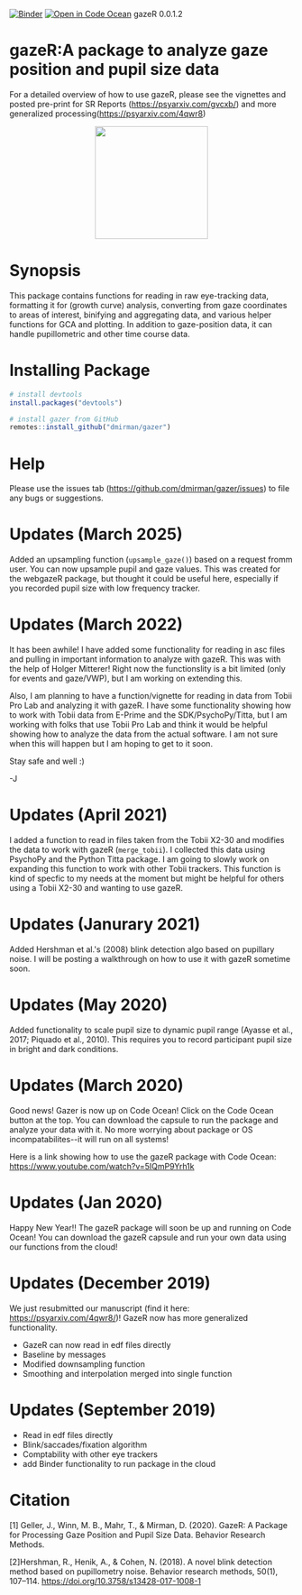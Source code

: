[![Binder](https://mybinder.org/badge_logo.svg)](https://mybinder.org/v2/gh/dmirman/gazer/master?urlpath=rstudio)
[![Open in Code Ocean](https://codeocean.com/codeocean-assets/badge/open-in-code-ocean.svg)](https://codeocean.com/capsule/4600160/tree/v1)
gazeR 0.0.1.2


# gazeR:A package to analyze gaze position and pupil size data

For a detailed overview of how to use gazeR, please see the vignettes and posted pre-print for SR Reports (https://psyarxiv.com/gvcxb/) and more generalized processing(https://psyarxiv.com/4qwr8)

<p align="center"><img src="https://user-images.githubusercontent.com/18429968/46034046-472caa80-c0c5-11e8-89c3-ff3f463a1868.jpeg" height="200px" width="200px" />
 
# Synopsis

This package contains functions for reading in raw eye-tracking data, formatting it for (growth curve) analysis, converting from gaze coordinates to areas of interest, binifying and aggregating data, and various helper functions for GCA and plotting. In addition to gaze-position data, it can handle pupillometric and other time course data.

# Installing Package

``` r
# install devtools
install.packages("devtools")

# install gazer from GitHub
remotes::install_github("dmirman/gazer")
``` 

# Help
  
Please use the issues tab (https://github.com/dmirman/gazer/issues) to file any bugs or suggestions.
 
# Updates (March 2025)

Added an upsampling function (`upsample_gaze()`) based on a request fromm user. You can now upsample pupil and gaze values. This was created for the webgazeR package, but thought it could be useful here, especially if you recorded pupil size with low frequency tracker. 

# Updates (March 2022)
 
It has been awhile! I have added some functionality for reading in asc files and pulling in important information to analyze with gazeR. This was with the help of Holger Mitterer! Right now the functionslity is a bit limited (only for events and gaze/VWP), but I am working on extending this. 
 
Also, I am planning to have a function/vignette for reading in data from Tobii Pro Lab and analyzing it with gazeR. I have some functionality showing how to work with Tobii data from E-Prime and the SDK/PsychoPy/Titta, but I am working with folks that use Tobii Pro Lab and think it would be helpful showing how to analyze the data from the actual software. I am not sure when this will happen but I am hoping to get to it soon. 
 
Stay safe and well :)
 
-J 
  
# Updates (April 2021)

I added a function to read in files taken from the Tobii X2-30 and modifies the data to work with gazeR (`merge_tobii`). I collected this data using PsychoPy and the Python Titta package. I am going to slowly work on expanding this function to work with other Tobii trackers. This function is kind of specfic to my needs at the moment but might be helpful for others using a Tobii X2-30 and wanting to use gazeR. 

# Updates (Janurary 2021)

Added Hershman et al.'s (2008) blink detection algo based on pupillary noise. I will be posting a walkthrough on how to use it with gazeR sometime soon. 

# Updates (May 2020)

Added functionality to scale pupil size to dynamic pupil range (Ayasse et al., 2017; Piquado et al., 2010). This requires you to record participant pupil size in bright and dark conditions. 

# Updates (March 2020)

Good news! Gazer is now up on Code Ocean! Click on the Code Ocean button at the top. You can download the capsule to run the package and analyze your data with it. No more worrying about package or OS incompatabilites--it will run on all systems! 

Here is a link showing how to use the gazeR package with Code Ocean: https://www.youtube.com/watch?v=5IQmP9Yrh1k
  
# Updates (Jan 2020)

Happy New Year!! The gazeR package will soon be up and running on Code Ocean! You can download the gazeR capsule and run your own data using our functions from the cloud! 

# Updates (December 2019)
  
 We just resubmitted our manuscript (find it here: https://psyarxiv.com/4qwr8/)! GazeR now has more generalized functionality. 
 
- GazeR can now read in edf files directly
- Baseline by messages
- Modified downsampling function
- Smoothing and interpolation merged into single function

# Updates (September 2019)

- Read in edf files directly 
- Blink/saccades/fixation algorithm 
- Comptability with other eye trackers
- add Binder functionality to run package in the cloud


# Citation
[1] Geller, J., Winn, M. B., Mahr, T., & Mirman, D. (2020). GazeR: A Package for Processing Gaze Position and Pupil Size Data. Behavior Research Methods. 

[2]Hershman, R., Henik, A., & Cohen, N. (2018). A novel blink detection method based on pupillometry noise. Behavior research methods, 50(1), 107–114. https://doi.org/10.3758/s13428-017-1008-1
